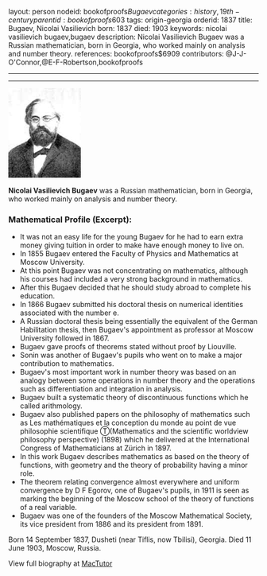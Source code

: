 layout: person
nodeid: bookofproofs$Bugaev
categories: history,19th-century
parentid: bookofproofs$603
tags: origin-georgia
orderid: 1837
title: Bugaev, Nicolai Vasilievich
born: 1837
died: 1903
keywords: nicolai vasilievich bugaev,bugaev
description: Nicolai Vasilievich Bugaev was a Russian mathematician, born in Georgia, who worked mainly on analysis and number theory.
references: bookofproofs$6909
contributors: @J-J-O'Connor,@E-F-Robertson,bookofproofs

---



---

![Bugaev.jpg](https://github.com/bookofproofs/bookofproofs.github.io/blob/main/_sources/_assets/images/portraits/Bugaev.jpg?raw=true)

**Nicolai Vasilievich Bugaev** was a Russian mathematician, born in Georgia, who worked mainly on analysis and number theory.

### Mathematical Profile (Excerpt):
* It was not an easy life for the young Bugaev for he had to earn extra money giving tuition in order to make have enough money to live on.
* In 1855 Bugaev entered the Faculty of Physics and Mathematics at Moscow University.
* At this point Bugaev was not concentrating on mathematics, although his courses had included a very strong background in mathematics.
* After this Bugaev decided that he should study abroad to complete his education.
* In 1866 Bugaev submitted his doctoral thesis on numerical identities associated with the number e.
* A Russian doctoral thesis being essentially the equivalent of the German Habilitation thesis, then Bugaev's appointment as professor at Moscow University followed in 1867.
* Bugaev gave proofs of theorems stated without proof by Liouville.
* Sonin was another of Bugaev's pupils who went on to make a major contribution to mathematics.
* Bugaev's most important work in number theory was based on an analogy between some operations in number theory and the operations such as differentiation and integration in analysis.
* Bugaev built a systematic theory of discontinuous functions which he called arithmology.
* Bugaev also published papers on the philosophy of mathematics such as Les mathématiques et la conception du monde au point de vue philosophie scientifique Ⓣ(Mathematics and the scientific worldview philosophy perspective) (1898) which he delivered at the International Congress of Mathematicians at Zürich in 1897.
* In this work Bugaev describes mathematics as based on the theory of functions, with geometry and the theory of probability having a minor role.
* The theorem relating convergence almost everywhere and uniform convergence by D F Egorov, one of Bugaev's pupils, in 1911 is seen as marking the beginning of the Moscow school of the theory of functions of a real variable.
* Bugaev was one of the founders of the Moscow Mathematical Society, its vice president from 1886 and its president from 1891.

Born 14 September 1837, Dusheti (near Tiflis, now Tbilisi), Georgia. Died 11 June 1903, Moscow, Russia.

View full biography at [MacTutor](https://mathshistory.st-andrews.ac.uk/Biographies/Bugaev/)
